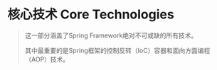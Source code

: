 # 核心技术 Core Technologies

> 这一部分涵盖了Spring Framework绝对不可或缺的所有技术。
>
> 其中最重要的是Spring框架的控制反转（IoC）容器和面向方面编程（AOP）技术。
>


